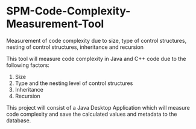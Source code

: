 # SPM-Code-Complexity-Measurement-Tool
Measurement of code complexity due to size, type of control structures, nesting of control structures, inheritance and recursion

This tool will measure code complexity in Java and C++ code due to the following factors:

1. Size
2. Type and the nesting level of control structures
3. Inheritance
4. Recursion

This project will consist of a Java Desktop Application which will measure code complexity and save the calculated values and metadata to the database.
